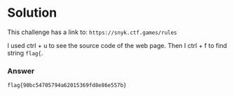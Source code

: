 # Solution

This challenge has a link to: `https://snyk.ctf.games/rules`

I used ctrl + u to see the source code of the web page. Then I ctrl + f to find string `flag{`.

### Answer

```bash
flag{90bc54705794a62015369fd8e86e557b}
```

